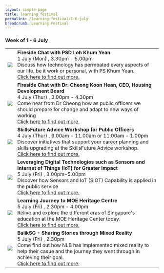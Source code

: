 ```yaml
---
layout: simple-page
title: learning festival
permalink: /learning-festival/1-6-july
breadcrumb: Learning Festival
---
```


<!-- 
---
layout: leftnav-page-content
title: 1 - 6 July
permalink: /events/psw-learning-festival/1-6-july
breadcrumb: 1 - 6 July
collection_name: events
second_nav_title: "PSW Learning Festival"
---
-->

### Week of 1 - 6 July

<table>
  <tr>
    <td>
      <a href="/events/learning-journeys-1(1-6Jul)/event-details/LA_cpfpaynow"> <img src="/images/learning-journey-1.png" /> </a>
    </td>
    <td>
      <b>Fireside Chat with PSD Loh Khum Yean</b>
      <br>1 July (Mon) , 3.30pm - 5.00pm
      <br>Discuss how technology has permeated every aspects of our life, be it work or personal, with PS Khum Yean.
      <br><a href="/events/learning-journeys/event-details/LC_FC_PSD">Click here to find out more.</a> 
    </td>
  </tr>
  <tr>
    <td>
      <a href="/events/learning-journeys/event-details/LC_FC_HDB"> <img src="/images/learning-journey-3.png" />
    </td>
    <td>
      <b>Fireside Chat with Dr. Cheong Koon Hean, CEO, Housing Development Board</b>
      <br>4 July (Thur) , 3.00pm - 4.30pm
      <br>Come hear from Dr Cheong how as public officers we should prepare for change and adapt to new ways of working
      <br><a href="/events/learning-journeys/event-details/LC_FC_HDB">Click here to find out more.</a>
    </td>
  </tr>
  <tr>
    <td>
      <a href="/events/learning-journeys/event-details/LA_SFAWfPO"> <img src="/images/learning-journey-3.png" />
    </td>
    <td>
      <b>SkillsFuture Advice Workshop for Public Officers</b>
      <br>4 July (Thur) , 9.00am - 11.00am or 11.00am - 1.00pm
      <br>Discover initiatives that support your career planning and skills upgrading at the SkillsFuture Advice workshop. 
      <br><a href="/events/learning-journeys/event-details/LA_SFAWfPO">Click here to find out more.</a>
    </td>
  </tr>
  <tr>
    <td>
      <a href="/events/learning-journeys/event-details/LJ_sensoriot"> <img src="/images/learning-journey-3.png" />
    </td>
    <td>
      <b>Leveraging Digital Technologies such as Sensors and Internet of Things (IoT) for Greater Impact</b>
      <br>5 July (Fri) , 3.00pm-5.00pm
      <br>Discover how Sensors and IoT (SIOT) Capability is applied in the public service 
      <br><a href="/events/learning-journeys/event-details/LJ_sensoriot">Click here to find out more.</a>
    </td>
  </tr>
  <tr>
    <td> 
      <a href="/events/learning-journeys/event-details/LJ_moeheritage"> <img src="/images/learning-journey-3.png" />
    </td>
    <td>
      <b>Learning Journey to MOE Heritage Centre</b>
      <br>5 July (Fri) , 2.30pm - 4.00pm
      <br>Relive and explore the different eras of Singapore's education at the MOE Heritage Center today.
      <br><a href="/events/learning-journeys/event-details/LJ_moeheritage">Click here to find out more.</a>
    </td>
  </tr>
  <tr>
    <td>
      <a href="/events/learning-journeys/event-details/LA_baliksg"> <img src="/images/learning-journey-3.png" />
    </td>
    <td>
      <b>BalikSG - Sharing Stories through Mixed Reality</b>
      <br>5 July (Fri) , 2.30pm
      <br>Come find out how NLB has implemented mixed reality to help their casue and the journey they went through in achieving their goal.
      <br><a href="/events/learning-journeys/event-details/LA_baliksg">Click here to find out more.</a>
    </td>
  </tr>
</table>

